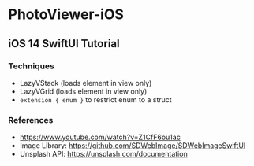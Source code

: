 # PhotoViewer-iOS
## iOS 14 SwiftUI Tutorial

### Techniques

- LazyVStack (loads element in view only)
- LazyVGrid (loads element in view only)
- `extension { enum }` to restrict enum to a struct

### References

- https://www.youtube.com/watch?v=Z1CfF6ou1ac
- Image Library: https://github.com/SDWebImage/SDWebImageSwiftUI
- Unsplash API: https://unsplash.com/documentation
